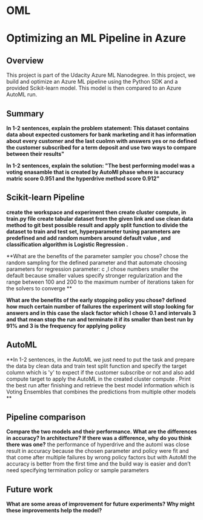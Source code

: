 # OML
# Optimizing an ML Pipeline in Azure

## Overview
This project is part of the Udacity Azure ML Nanodegree.
In this project, we build and optimize an Azure ML pipeline using the Python SDK and a provided Scikit-learn model.
This model is then compared to an Azure AutoML run.

## Summary
**In 1-2 sentences, explain the problem statement: This dataset contains data about expected customers for bank marketing and it has information about every customer and the last cuolmn with answers yes or no defined the customer subscribed for a term deposit and use two ways to compare between their results"**

**In 1-2 sentences, explain the solution: "The best performing model was a voting enasamble that is created by AutoMl phase where is accuracy matric score 0.951 and the hyperdrive method score 0.912"**

## Scikit-learn Pipeline
**create the workspace and experiment then create cluster compute, in train.py file create tabular dataset from the given link and use clean data method to git best possible result and apply split function to divide the dataset to train and test set, hyperparameter tuning parameters are predefined and add random numbers around default value , and classification algorithm is Logistic Regression .**

**What are the benefits of the parameter sampler you chose? chose the random sampling for the defined parameter and that automate choosing parameters for regression parameter: c ,I chose numbers smaller the default because smaller values specify stronger regularization and the range between 100 and 200 to the maximum number of iterations taken for the solvers to converge  **

**What are the benefits of the early stopping policy you chose? defined how much certain number of failures the experiment will stop looking for answers and in this case the slack factor which I chose 0.1 and intervals 3 and that mean stop the run and terminate it if its smaller than best run by 91% and 3 is the frequency for applying policy**

## AutoML
**In 1-2 sentences, in the AutoML we just need to put the task and prepare the data by clean data and train test split function and specify the target column which is 'y' to expect if the customer subscribe or not and also add compute target to apply the AutoML in the created cluster compute . Print the best run after finishing and retrieve the best model information which is Voting Ensembles that combines the predictions from multiple other models 
 **

## Pipeline comparison
**Compare the two models and their performance. What are the differences in accuracy? In architecture? If there was a difference, why do you think there was one?**
the performance of hyperdrive and the automl was close result in accuracy because the chosen parameter and policy were fit and that come after multiple failures by wrong policy factors but with AutoMl the accuracy is better from the first time and the build way is easier and don’t need specifying termination policy or sample parameters 

## Future work
**What are some areas of improvement for future experiments? Why might these improvements help the model?**
